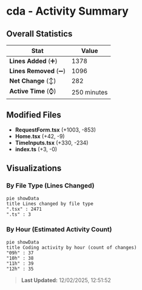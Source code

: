 # cda - Activity Summary 

## Overall Statistics

| Stat                   | Value                                                             |
| ---------------------- | ----------------------------------------------------------------- |
| **Lines Added** (➕)   | 1378                                          |
| **Lines Removed** (➖) | 1096                                        |
| **Net Change** (↕)    | 282                |
| **Active Time** (⌚)   | 250 minutes |


## Modified Files
- **RequestForm.tsx** (+1003, -853)
- **Home.tsx** (+42, -9)
- **TimeInputs.tsx** (+330, -234)
- **index.ts** (+3, -0)

## Visualizations

### By File Type (Lines Changed)

```mermaid
pie showData
title Lines changed by file type
".tsx" : 2471
".ts" : 3
```

### By Hour (Estimated Activity Count)

```mermaid
pie showData
title Coding activity by hour (count of changes)
"09h" : 37
"10h" : 38
"11h" : 39
"12h" : 35
```


> **Last Updated:** 12/02/2025, 12:51:52